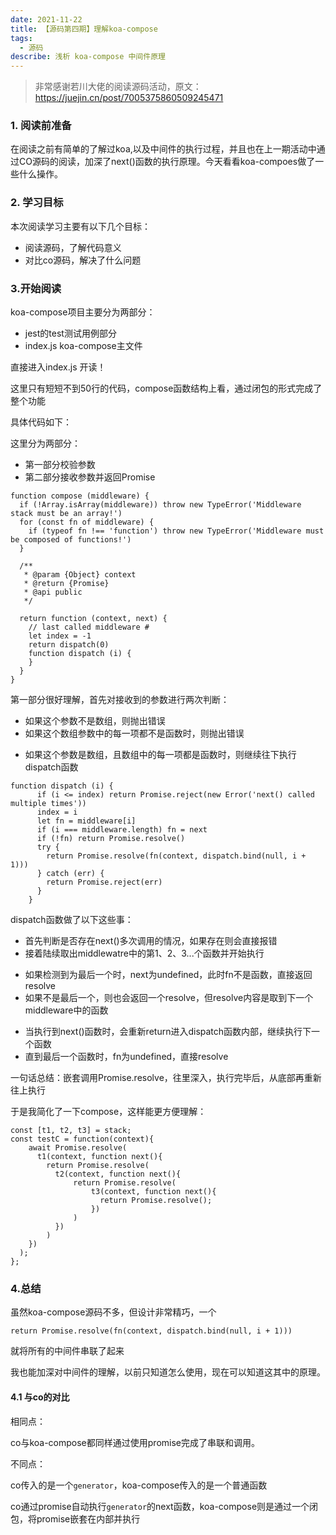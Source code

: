 ```yaml
---
date: 2021-11-22
title: 【源码第四期】理解koa-compose
tags:
  - 源码
describe: 浅析 koa-compose 中间件原理
---
```


> 
> 非常感谢若川大佬的阅读源码活动，原文：<https://juejin.cn/post/7005375860509245471>

### 1. 阅读前准备



在阅读之前有简单的了解过koa,以及中间件的执行过程，并且也在上一期活动中通过CO源码的阅读，加深了next()函数的执行原理。今天看看koa-compoes做了一些什么操作。

### 2. 学习目标

本次阅读学习主要有以下几个目标：

-   阅读源码，了解代码意义
-   对比co源码，解决了什么问题




### 3.开始阅读

koa-compose项目主要分为两部分：

-   jest的test测试用例部分
-   index.js koa-compose主文件

直接进入index.js 开读！

这里只有短短不到50行的代码，compose函数结构上看，通过闭包的形式完成了整个功能

具体代码如下：

这里分为两部分：

-   第一部分校验参数
-   第二部分接收参数并返回Promise

```
function compose (middleware) {
  if (!Array.isArray(middleware)) throw new TypeError('Middleware stack must be an array!')
  for (const fn of middleware) {
    if (typeof fn !== 'function') throw new TypeError('Middleware must be composed of functions!')
  }

  /**
   * @param {Object} context
   * @return {Promise}
   * @api public
   */

  return function (context, next) {
    // last called middleware #
    let index = -1
    return dispatch(0)
    function dispatch (i) {
    }
  }
}
```

第一部分很好理解，首先对接收到的参数进行两次判断：

-   如果这个参数不是数组，则抛出错误
-   如果这个数组参数中的每一项都不是函数时，则抛出错误

<!---->

-   如果这个参数是数组，且数组中的每一项都是函数时，则继续往下执行dispatch函数

```
function dispatch (i) {
      if (i <= index) return Promise.reject(new Error('next() called multiple times'))
      index = i
      let fn = middleware[i]
      if (i === middleware.length) fn = next
      if (!fn) return Promise.resolve()
      try {
        return Promise.resolve(fn(context, dispatch.bind(null, i + 1)))
      } catch (err) {
        return Promise.reject(err)
      }
    }
```

dispatch函数做了以下这些事：

-   首先判断是否存在next()多次调用的情况，如果存在则会直接报错
-   接着陆续取出middlewatre中的第1、2、3...个函数并开始执行

<!---->

-   如果检测到为最后一个时，next为undefined，此时fn不是函数，直接返回resolve
-   如果不是最后一个，则也会返回一个resolve，但resolve内容是取到下一个middleware中的函数

<!---->

-   当执行到next()函数时，会重新return进入dispatch函数内部，继续执行下一个函数
-   直到最后一个函数时，fn为undefined，直接resolve

一句话总结：嵌套调用Promise.resolve，往里深入，执行完毕后，从底部再重新往上执行

于是我简化了一下compose，这样能更方便理解：

```
const [t1, t2, t3] = stack;
const testC = function(context){
    await Promise.resolve(
      t1(context, function next(){
        return Promise.resolve(
          t2(context, function next(){
              return Promise.resolve(
                  t3(context, function next(){
                    return Promise.resolve();
                  })
              )
          })
        )
    })
  );
};
```

### 4.总结

虽然koa-compose源码不多，但设计非常精巧，一个

`return Promise.resolve(fn(context, dispatch.bind(null, i + 1)))`

就将所有的中间件串联了起来

我也能加深对中间件的理解，以前只知道怎么使用，现在可以知道这其中的原理。

#### 4.1 与co的对比

相同点：

co与koa-compose都同样通过使用promise完成了串联和调用。

不同点：

co传入的是一个`generator`，koa-compose传入的是一个普通函数

co通过promise自动执行`generator`的next函数，koa-compose则是通过一个闭包，将promise嵌套在内部并执行
